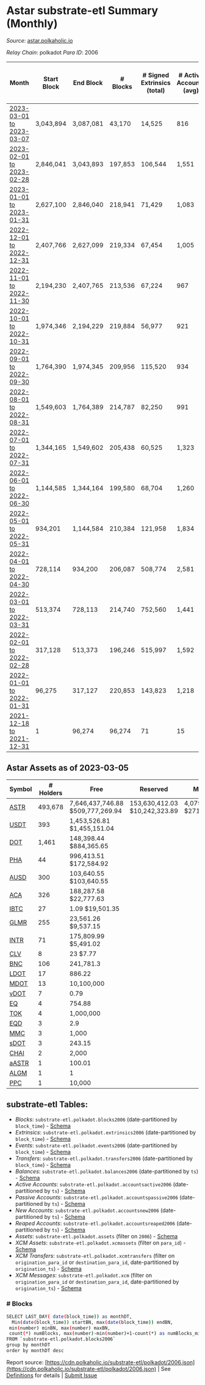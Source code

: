 # Astar substrate-etl Summary (Monthly)

_Source_: [astar.polkaholic.io](https://astar.polkaholic.io)

*Relay Chain*: polkadot
*Para ID*: 2006



| Month | Start Block | End Block | # Blocks | # Signed Extrinsics (total) | # Active Accounts (avg) | # Addresses with Balances (max) | Issues |
| ----- | ----------- | --------- | -------- | --------------------------- | ----------------------- | ------------------------------- | ------ |
| [2023-03-01 to 2023-03-07](/polkadot/2006-astar/2023-03-31.md) | 3,043,894 | 3,087,081 | 43,170 | 14,525 | 816 | 516,604 | - 18 (0.04%) |   
| [2023-02-01 to 2023-02-28](/polkadot/2006-astar/2023-02-28.md) | 2,846,041 | 3,043,893 | 197,853 | 106,544 | 1,551 | 515,634 | -   |   
| [2023-01-01 to 2023-01-31](/polkadot/2006-astar/2023-01-31.md) | 2,627,100 | 2,846,040 | 218,941 | 71,429 | 1,083 | 497,293 | -   |   
| [2022-12-01 to 2022-12-31](/polkadot/2006-astar/2022-12-31.md) | 2,407,766 | 2,627,099 | 219,334 | 67,454 | 1,005 | 492,617 | -   |   
| [2022-11-01 to 2022-11-30](/polkadot/2006-astar/2022-11-30.md) | 2,194,230 | 2,407,765 | 213,536 | 67,224 | 967 | 483,513 | -   |   
| [2022-10-01 to 2022-10-31](/polkadot/2006-astar/2022-10-31.md) | 1,974,346 | 2,194,229 | 219,884 | 56,977 | 921 | 473,343 | -   |   
| [2022-09-01 to 2022-09-30](/polkadot/2006-astar/2022-09-30.md) | 1,764,390 | 1,974,345 | 209,956 | 115,520 | 934 | 468,869 | -   |   
| [2022-08-01 to 2022-08-31](/polkadot/2006-astar/2022-08-31.md) | 1,549,603 | 1,764,389 | 214,787 | 82,250 | 991 | 460,380 | -   |   
| [2022-07-01 to 2022-07-31](/polkadot/2006-astar/2022-07-31.md) | 1,344,165 | 1,549,602 | 205,438 | 60,525 | 1,323 | 387,859 | -   |   
| [2022-06-01 to 2022-06-30](/polkadot/2006-astar/2022-06-30.md) | 1,144,585 | 1,344,164 | 199,580 | 68,704 | 1,260 | 374,451 | -   |   
| [2022-05-01 to 2022-05-31](/polkadot/2006-astar/2022-05-31.md) | 934,201 | 1,144,584 | 210,384 | 121,958 | 1,834 | 348,723 | -   |   
| [2022-04-01 to 2022-04-30](/polkadot/2006-astar/2022-04-30.md) | 728,114 | 934,200 | 206,087 | 508,774 | 2,581 | 325,772 | -   |   
| [2022-03-01 to 2022-03-31](/polkadot/2006-astar/2022-03-31.md) | 513,374 | 728,113 | 214,740 | 752,560 | 1,441 | 109,624 | -   |   
| [2022-02-01 to 2022-02-28](/polkadot/2006-astar/2022-02-28.md) | 317,128 | 513,373 | 196,246 | 515,997 | 1,592 | 76,017 | -   |   
| [2022-01-01 to 2022-01-31](/polkadot/2006-astar/2022-01-31.md) | 96,275 | 317,127 | 220,853 | 143,823 | 1,218 | 55,485 | -   |   
| [2021-12-18 to 2021-12-31](/polkadot/2006-astar/2021-12-31.md) | 1 | 96,274 | 96,274 | 71 | 15 | 29 | -   |   

## Astar Assets as of 2023-03-05



| Symbol | # Holders | Free | Reserved | Misc Frozen | Frozen | Price | AssetID | 
| ----- | --------- | ---- | -------- | ----------- | ------ | ----- | --- |
| [ASTR](/polkadot/assets/ASTR) | 493,678 | 7,646,437,746.88 $509,777,269.94 | 153,630,412.03 $10,242,323.89 | 4,079,674,144.37  $271,986,147.85 | 3,266,000,321.28 $217,739,656.36 | $0.07 |   `{"Token":"ASTR"}` | 
| [USDT](/polkadot/assets/USDT) | 393 | 1,453,526.81 $1,455,151.04 |   |    |   | $1.00 |   `{"Token":"4294969280"}` | 
| [DOT](/polkadot/assets/DOT) | 1,461 | 148,398.44 $884,365.65 |   |    |   | $5.96 |   `{"Token":"340282366920938463463374607431768211455"}` | 
| [PHA](/polkadot/assets/PHA) | 44 | 996,413.51 $172,584.92 |   |    |   | $0.17 |   `{"Token":"18446744073709551622"}` | 
| [AUSD](/polkadot/assets/AUSD) | 300 | 103,640.55 $103,640.55 |   |    |   | $1.00 |   `{"Token":"18446744073709551617"}` | 
| [ACA](/polkadot/assets/ACA) | 326 | 188,287.58 $22,777.63 |   |    |   | $0.12 |   `{"Token":"18446744073709551616"}` | 
| [IBTC](/polkadot/assets/IBTC) | 27 | 1.09 $19,501.35 |   |    |   | $17,841.21 |   `{"Token":"18446744073709551620"}` | 
| [GLMR](/polkadot/assets/GLMR) | 255 | 23,561.26 $9,537.15 |   |    |   | $0.40 |   `{"Token":"18446744073709551619"}` | 
| [INTR](/polkadot/assets/INTR) | 71 | 175,809.99 $5,491.02 |   |    |   | $0.03 |   `{"Token":"18446744073709551621"}` | 
| [CLV](/polkadot/assets/CLV) | 8 | 23 $7.77 |   |    |   | $0.34 |   `{"Token":"18446744073709551625"}` | 
| [BNC](/polkadot/assets/BNC) | 106 | 241,781.3  |   |    |   |  |   `{"Token":"18446744073709551623"}` | 
| [LDOT](/polkadot/assets/LDOT) | 17 | 886.22  |   |    |   |  |   `{"Token":"18446744073709551618"}` | 
| [MDOT](/polkadot/assets/MDOT) | 13 | 10,100,000  |   |    |   |  |   `{"Token":"1335"}` | 
| [vDOT](/polkadot/assets/vDOT) | 7 | 0.79  |   |    |   |  |   `{"Token":"18446744073709551624"}` | 
| [EQ](/polkadot/assets/EQ) | 4 | 754.88  |   |    |   |  |   `{"Token":"18446744073709551628"}` | 
| [TOK](/polkadot/assets/TOK) | 4 | 1,000,000  |   |    |   |  |   `{"Token":"1334"}` | 
| [EQD](/polkadot/assets/EQD) | 3 | 2.9  |   |    |   |  |   `{"Token":"18446744073709551629"}` | 
| [MMC](/polkadot/assets/MMC) | 3 | 1,000  |   |    |   |  |   `{"Token":"1330"}` | 
| [sDOT](/polkadot/assets/sDOT) | 3 | 243.15  |   |    |   |  |   `{"Token":"1332"}` | 
| [CHAI](/polkadot/assets/CHAI) | 2 | 2,000  |   |    |   |  |   `{"Token":"1327"}` | 
| [aASTR](/polkadot/assets/aASTR) | 1 | 100.01  |   |    |   |  |   `{"Token":"1326"}` | 
| [ALGM](/polkadot/assets/ALGM) | 1 | 1  |   |    |   |  |   `{"Token":"1328"}` | 
| [PPC](/polkadot/assets/PPC) | 1 | 10,000  |   |    |   |  |   `{"Token":"1329"}` | 

## substrate-etl Tables:

* _Blocks_: `substrate-etl.polkadot.blocks2006` (date-partitioned by `block_time`) - [Schema](/schema/balances.json)
* _Extrinsics_: `substrate-etl.polkadot.extrinsics2006` (date-partitioned by `block_time`) - [Schema](/schema/extrinsics.json)
* _Events_: `substrate-etl.polkadot.events2006` (date-partitioned by `block_time`) - [Schema](/schema/events.json)
* _Transfers_: `substrate-etl.polkadot.transfers2006` (date-partitioned by `block_time`) - [Schema](/schema/transfers.json)
* _Balances_: `substrate-etl.polkadot.balances2006` (date-partitioned by `ts`) - [Schema](/schema/balances.json)
* _Active Accounts_: `substrate-etl.polkadot.accountsactive2006` (date-partitioned by `ts`) - [Schema](/schema/accountsactive.json)
* _Passive Accounts_: `substrate-etl.polkadot.accountspassive2006` (date-partitioned by `ts`) - [Schema](/schema/accountspassive.json)
* _New Accounts_: `substrate-etl.polkadot.accountsnew2006` (date-partitioned by `ts`) - [Schema](/schema/accountsnew.json)
* _Reaped Accounts_: `substrate-etl.polkadot.accountsreaped2006` (date-partitioned by `ts`) - [Schema](/schema/accountsreaped.json)
* _Assets_: `substrate-etl.polkadot.assets` (filter on `2006`) - [Schema](/schema/assets.json)
* _XCM Assets_: `substrate-etl.polkadot.xcmassets` (filter on `para_id`) - [Schema](/schema/xcmassets.json)
* _XCM Transfers_: `substrate-etl.polkadot.xcmtransfers` (filter on `origination_para_id` or `destination_para_id`, date-partitioned by `origination_ts`) - [Schema](/schema/xcmtransfers.json)
* _XCM Messages_: `substrate-etl.polkadot.xcm` (filter on `origination_para_id` or `destination_para_id`, date-partitioned by `origination_ts`) - [Schema](/schema/xcm.json)

### # Blocks
```bash
SELECT LAST_DAY( date(block_time)) as monthDT,
  Min(date(block_time)) startBN, max(date(block_time)) endBN, 
 min(number) minBN, max(number) maxBN, 
 count(*) numBlocks, max(number)-min(number)+1-count(*) as numBlocks_missing 
FROM `substrate-etl.polkadot.blocks2006` 
group by monthDT 
order by monthDT desc
```


Report source: [https://cdn.polkaholic.io/substrate-etl/polkadot/2006.json](https://cdn.polkaholic.io/substrate-etl/polkadot/2006.json) | See [Definitions](/DEFINITIONS.md) for details | [Submit Issue](https://github.com/colorfulnotion/substrate-etl/issues)
